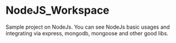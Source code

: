 # NodeJS_Workspace

Sample project on NodeJs. You can see NodeJs basic usages and integrating via express, mongodb,
mongoose and other good libs.
